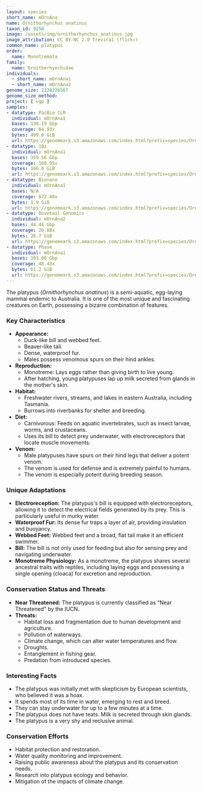 ```yaml
---
layout: species
short_name: mOrnAna
name: Ornithorhynchus anatinus
taxon_id: 9258
image: /assets/img/ornithorhynchus_anatinus.jpg
image_attribution: CC BY-NC 2.0 Trevira1 (flickr)
common_name: platypus
order:
  name: Monotremata
family:
  name: Ornithorhynchidae
individuals:
  - short_name: mOrnAna1
  - short_name: mOrnAna2
genome_size: 2128226567
genome_size_method:
project: [ vgp ]
samples:
- datatype: PacBio CLR
  individual: mOrnAna1
  bases: 138.19 Gbp
  coverage: 64.93x
  bytes: 499.6 GiB
  url: https://genomeark.s3.amazonaws.com/index.html?prefix=species/Ornithorhynchus_anatinus/mOrnAna1/genomic_data/pacbio/
- datatype: 10x
  individual: mOrnAna1
  bases: 359.56 Gbp
  coverage: 168.95x
  bytes: 166.6 GiB
  url: https://genomeark.s3.amazonaws.com/index.html?prefix=species/Ornithorhynchus_anatinus/mOrnAna1/genomic_data/10x/
- datatype: Bionano
  individual: mOrnAna1
  bases: N/A
  coverage: 672.40x
  bytes: 1.9 GiB
  url: https://genomeark.s3.amazonaws.com/index.html?prefix=species/Ornithorhynchus_anatinus/mOrnAna1/genomic_data/bionano/
- datatype: Dovetail Genomics
  individual: mOrnAna2
  bases: 44.44 Gbp
  coverage: 20.88x
  bytes: 26.7 GiB 
  url: https://genomeark.s3.amazonaws.com/index.html?prefix=species/Ornithorhynchus_anatinus/mOrnAna2/genomic_data/dovetail/
- datatype: Phase
  individual: mOrnAna1
  bases: 103.06 Gbp
  coverage: 48.43x
  bytes: 61.2 GiB
  url: https://genomeark.s3.amazonaws.com/index.html?prefix=species/Ornithorhynchus_anatinus/mOrnAna1/genomic_data/phase/   
---
```


The platypus (*Ornithorhynchus anatinus*) is a semi-aquatic, egg-laying mammal endemic to Australia. It is one of the most unique and fascinating creatures on Earth, possessing a bizarre combination of features.

### Key Characteristics

* **Appearance:**
    * Duck-like bill and webbed feet.
    * Beaver-like tail.
    * Dense, waterproof fur.
    * Males possess venomous spurs on their hind ankles.
* **Reproduction:**
    * Monotreme: Lays eggs rather than giving birth to live young.
    * After hatching, young platypuses lap up milk secreted from glands in the mother's skin.
* **Habitat:**
    * Freshwater rivers, streams, and lakes in eastern Australia, including Tasmania.
    * Burrows into riverbanks for shelter and breeding.
* **Diet:**
    * Carnivorous: Feeds on aquatic invertebrates, such as insect larvae, worms, and crustaceans.
    * Uses its bill to detect prey underwater, with electroreceptors that locate muscle movements.
* **Venom:**
    * Male platypuses have spurs on their hind legs that deliver a potent venom.
    * The venom is used for defense and is extremely painful to humans.
    * The venom is especially potent during breeding season.

### Unique Adaptations

* **Electroreception:** The platypus's bill is equipped with electroreceptors, allowing it to detect the electrical fields generated by its prey. This is particularly useful in murky water.
* **Waterproof Fur:** Its dense fur traps a layer of air, providing insulation and buoyancy.
* **Webbed Feet:** Webbed feet and a broad, flat tail make it an efficient swimmer.
* **Bill:** The bill is not only used for feeding but also for sensing prey and navigating underwater.
* **Monotreme Physiology:** As a monotreme, the platypus shares several ancestral traits with reptiles, including laying eggs and possessing a single opening (cloaca) for excretion and reproduction.

### Conservation Status and Threats

* **Near Threatened:** The platypus is currently classified as "Near Threatened" by the IUCN.
* **Threats:**
    * Habitat loss and fragmentation due to human development and agriculture.
    * Pollution of waterways.
    * Climate change, which can alter water temperatures and flow.
    * Droughts.
    * Entanglement in fishing gear.
    * Predation from introduced species.

### Interesting Facts

* The platypus was initially met with skepticism by European scientists, who believed it was a hoax.
* It spends most of its time in water, emerging to rest and breed.
* They can stay underwater for up to a few minutes at a time.
* The platypus does not have teats. Milk is secreted through skin glands.
* The platypus is a very shy and reclusive animal.

### Conservation Efforts

* Habitat protection and restoration.
* Water quality monitoring and improvement.
* Raising public awareness about the platypus and its conservation needs.
* Research into platypus ecology and behavior.
* Mitigation of the impacts of climate change.